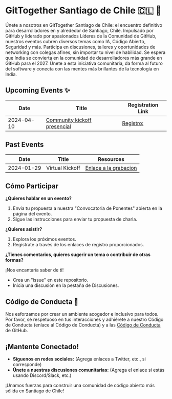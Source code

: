 # GitTogether Santiago de Chile 🇨🇱 🚀

Únete a nosotros en GitTogether Santiago de Chile: el encuentro definitivo para desarrolladores en y alrededor de Santiago, Chile. Impulsado por GitHub y liderado por apasionados Líderes de la Comunidad de GitHub, nuestros eventos cubren diversos temas como IA, Código Abierto, Seguridad y más. Participa en discusiones, talleres y oportunidades de networking con colegas afines, sin importar tu nivel de habilidad. Se espera que India se convierta en la comunidad de desarrolladores más grande en GitHub para el 2027. Únete a esta iniciativa comunitaria, da forma al futuro del software y conecta con las mentes más brillantes de la tecnología en India.

## Upcoming Events ✨

| Date | Title | Registration Link |
|---|---|---|
| 2024-04-10 | [Community kickoff presencial]() | [Registro:]() | 

## Past Events 

| Date | Title | Resources |
|---|---|---|
| 2024-01-29 | Virtual Kickoff| [Enlace a la grabacion](https://www.youtube.com/watch?v=fvuGSOb8JEQ)

## Cómo Participar

**¿Quieres hablar en un evento?**

1. Envia tu propuesta a nuestra "Convocatoria de Ponentes" abierta en la página del evento.
2. Sigue las instrucciones para enviar tu propuesta de charla.

**¿Quieres asistir?**

1. Explora los próximos eventos.
2. Regístrate a través de los enlaces de registro proporcionados.

**¿Tienes comentarios, quieres sugerir un tema o contribuir de otras formas?**

¡Nos encantaría saber de ti!

* Crea un "issue" en este repositorio.
* Inicia una discusión en la pestaña de Discusiones.

## Código de Conducta 🤝

Nos esforzamos por crear un ambiente acogedor e inclusivo para todos. Por favor, sé respetuoso en tus interacciones y adhiérete a nuestro Código de Conducta (enlace al Código de Conducta) y a las [Código de Conducta](https://docs.github.com/es/site-policy/github-terms/github-community-guidelines) de GitHub.

## ¡Mantente Conectado!

* **Síguenos en redes sociales:** (Agrega enlaces a Twitter, etc., si corresponde)
* **Únete a nuestras discusiones comunitarias:** (Agrega el enlace si estás usando Discord/Slack, etc.)

¡Unamos fuerzas para construir una comunidad de código abierto más sólida en Santiago de Chile!
